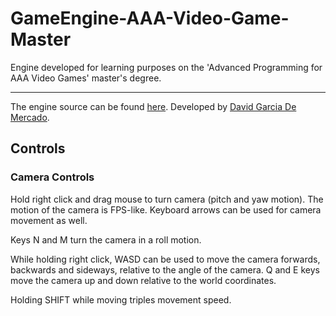 # GameEngine-AAA-Video-Game-Master
Engine developed for learning purposes on the 'Advanced Programming for AAA Video Games' master's degree.

---

The engine source can be found [here](https://github.com/DGMC117/GameEngine-AAA-Video-Game-Master/). Developed by [David Garcia De Mercado](https://github.com/DGMC117/).

## Controls
### Camera Controls
Hold right click and drag mouse to turn camera (pitch and yaw motion). The motion of the camera is FPS-like. Keyboard arrows can be used for camera movement as well.

Keys N and M turn the camera in a roll motion.

While holding right click, WASD can be used to move the camera forwards, backwards and sideways, relative to the angle of the camera. Q and E keys move the camera up and down relative to the world coordinates.

Holding SHIFT while moving triples movement speed.
